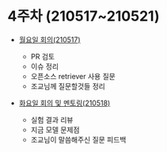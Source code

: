 # 4주차 (210517~210521)

* [월요일 회의(210517)](https://github.com/VumBleBot/Group-Activity/tree/main/peer-sessions/Week4/210517.md)
    - PR 검토
    - 이슈 정리
    - 오픈소스 retriever 사용 질문
    - 조교님께 질문할것들 정리

* [화요일 회의 및 멘토링(210518)](https://github.com/VumBleBot/Group-Activity/tree/main/peer-sessions/Week4/210518.md)
    - 실험 결과 리뷰
    - 지금 모델 문제점
    - 조교님이 말씀해주신 질문 피드백